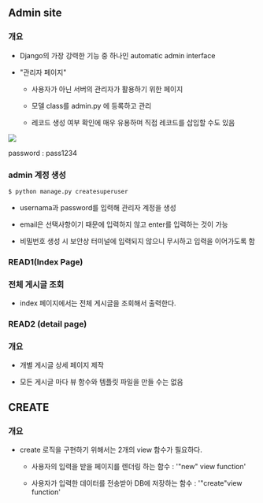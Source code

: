 ## Admin site

### 개요

- Django의 가장 강력한 기능 중 하나인 automatic admin interface

- "관리자 페이지"
  
  - 사용자가 아닌 서버의 관리자가 활용하기 위한 페이지
  
  - 모델 class를 admin.py 에 등록하고 관리
  
  - 레코드 생성 여부 확인에 매우 유용하며 직접 레코드를 삽입할 수도 있음

![](C:\Users\SSAFY\AppData\Roaming\marktext\images\2023-03-20-10-34-25-image.png)

password : pass1234

### admin 계정 생성

```bash
$ python manage.py createsuperuser
```

- usernama과 password를 입력해 관리자 계정을 생성

- email은 선택사항이기 때문에 입력하지 않고 enter를 입력하는 것이 가능

- 비밀번호 생성 시 보안상 터미널에 입력되지 않으니 무시하고 입력을 이어가도록 함

### READ1(Index Page)

### 전체 게시글 조회

- index 페이지에서는 전체 게시글을 조회해서 출력한다.

### READ2 (detail page)

### 개요

- 개별 게시글 상세 페이지 제작

- 모든 게시글 마다 뷰 함수와 템플릿 파일을 만들 수는 없음

## CREATE

### 개요

- create 로직을 구현하기 위해서는 2개의 view 함수가 필요하다.
  
  - 사용자의 입력을 받을 페이지를 렌더링 하는 함수 : '"new" view function'
  
  - 사용자가 입력한 데이터를 전송받아 DB에 저장하는 함수 : '"create"view function'
